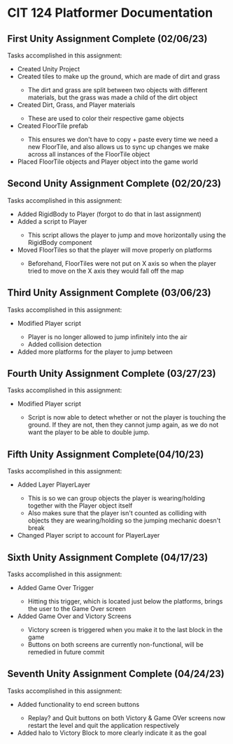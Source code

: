 <h1>CIT 124 Platformer Documentation</h1>

<h2>First Unity Assignment Complete (02/06/23)</h2>
<p>Tasks accomplished in this assignment:</p>
<ul>
  <li>Created Unity Project</li>
  <li>Created tiles to make up the ground, which are made of dirt and grass</li>
  <ul>
    <li>The dirt and grass are split between two objects with different materials, but the grass
      was made a child of the dirt object</li>
  </ul>
  <li>Created Dirt, Grass, and Player materials</li>
  <ul>
    <li>These are used to color their respective game objects</li>
  </ul>
  <li>Created FloorTile prefab</li>
  <ul>
    <li>This ensures we don't have to copy + paste every time we need a new FloorTile, and also
      allows us to sync up changes we make across all instances of the FloorTile object</li>
  </ul>
  <li>Placed FloorTile objects and Player object into the game world</li>
</ul>
<h2>Second Unity Assignment Complete (02/20/23)</h2>
<p>Tasks accomplished in this assignment:</p>
<ul>
  <li>Added RigidBody to Player (forgot to do that in last assignment)</li>
  <li>Added a script to Player</li>
  <ul>
    <li>This script allows the player to jump and move horizontally using the RigidBody component</li>
  </ul>
  <li>Moved FloorTiles so that the player will move properly on platforms</li>
  <ul>
    <li>Beforehand, FloorTiles were not put on X axis so when the player tried to move on the
      X axis they would fall off the map</li>
  </ul>
</ul>
<h2>Third Unity Assignment Complete (03/06/23)</h2>
<p>Tasks accomplished in this assignment:</p>
<ul>
  <li>Modified Player script</li>
  <ul>
    <li>Player is no longer allowed to jump infinitely into the air</li>
    <li>Added collision detection</li>
  </ul>
  <li>Added more platforms for the player to jump between</li>
</ul>
<h2>Fourth Unity Assignment Complete (03/27/23)</h2>
<p>Tasks accomplished in this assignment:</p>
<ul>
  <li>Modified Player script</li>
  <ul>
    <li>Script is now able to detect whether or not the player is touching the ground. If
      they are not, then they cannot jump again, as we do not want the player to be able
      to double jump.</li>
  </ul>
</ul>
<h2>Fifth Unity Assignment Complete(04/10/23)</h2>
<p>Tasks accomplished in this assignment:</p>
<ul>
  <li>Added Layer PlayerLayer</li>
  <ul>
    <li>This is so we can group objects the player is wearing/holding together with the 
      Player object itself</li>
    <li>Also makes sure that the player isn't counted as colliding with objects they are 
      wearing/holding so the jumping mechanic doesn't break</li>
  </ul>
  <li>Changed Player script to account for PlayerLayer</li>
</ul>
<h2>Sixth Unity Assignment Complete (04/17/23)</h2>
<p>Tasks accomplished in this assignment:</p>
<ul>
  <li>Added Game Over Trigger</li>
  <ul>
    <li>Hitting this trigger, which is located just below the platforms, brings the user
      to the Game Over screen</li>
  </ul>
  <li>Added Game Over and Victory Screens</li>
  <ul>
    <li>Victory screen is triggered when you make it to the last block in the game</li>
    <li>Buttons on both screens are currently non-functional, will be remedied in future 
      commit</li>
  </ul>
</ul>
<h2>Seventh Unity Assignment Complete (04/24/23)</h2>
<p>Tasks accomplished in this assignment:</p>
<ul>
  <li>Added functionality to end screen buttons</li>
  <ul>
    <li>Replay? and Quit buttons on both Victory & Game OVer screens now restart the level 
      and quit the application respectively</li>
  </ul>
  <li>Added halo to Victory Block to more clearly indicate it as the goal</li>
</ul>
